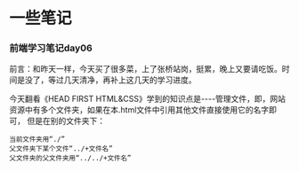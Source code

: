 # 一些笔记
### 前端学习笔记day06

前言：和昨天一样，今天买了很多菜，上了张桥站岗，挺累，晚上又要请吃饭。时间是没了，等过几天清净，再补上这几天的学习进度。

今天翻看《HEAD FIRST HTML&CSS》学到的知识点是----管理文件，即，网站资源中有多个文件夹，如果在本.html文件中引用其他文件直接使用它的名字即可，
但是在别的文件夹下：
~~~
当前文件夹用“./”
父文件夹下某个文件“../+文件名”
父文件夹的父文件夹用“../../+文件名”


~~~